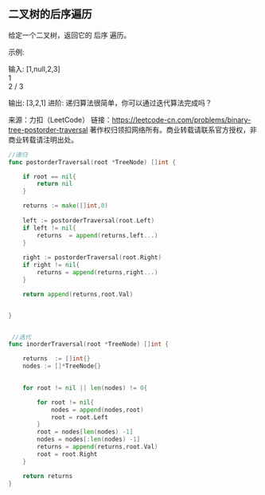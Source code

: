 ## 二叉树的后序遍历

给定一个二叉树，返回它的 后序 遍历。

示例:

输入: [1,null,2,3]  
   1
    \
     2
    /
   3 

输出: [3,2,1]
进阶: 递归算法很简单，你可以通过迭代算法完成吗？

来源：力扣（LeetCode）
链接：https://leetcode-cn.com/problems/binary-tree-postorder-traversal
著作权归领扣网络所有。商业转载请联系官方授权，非商业转载请注明出处。

```go
//递归
func postorderTraversal(root *TreeNode) []int {

    if root == nil{
        return nil
    }

    returns := make([]int,0)    
    
    left := postorderTraversal(root.Left)
    if left != nil{
        returns  = append(returns,left...) 
    }
        
    right := postorderTraversal(root.Right)
    if right != nil{
        returns = append(returns,right...)
    }

    return append(returns,root.Val)


}


 //迭代
func inorderTraversal(root *TreeNode) []int {

    returns  := []int{}
    nodes := []*TreeNode{}
    

    for root != nil || len(nodes) != 0{

        for root != nil{
            nodes = append(nodes,root)
            root = root.Left
        }
        root = nodes[len(nodes) -1]
        nodes = nodes[:len(nodes) -1]
        returns = append(returns,root.Val)
        root = root.Right   
    }

    return returns
}


```
